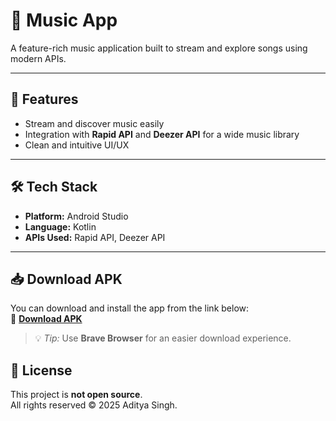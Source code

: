   # 🎵 Music App

A feature-rich music application built to stream and explore songs using modern APIs.  

---

## 📱 Features
- Stream and discover music easily  
- Integration with **Rapid API** and **Deezer API** for a wide music library  
- Clean and intuitive UI/UX  

---

## 🛠️ Tech Stack
- **Platform:** Android Studio  
- **Language:** Kotlin  
- **APIs Used:** Rapid API, Deezer API  

---

## 📥 Download APK
You can download and install the app from the link below:  
🔗 **[Download APK](https://www.upload-apk.com/nIhJCJdNsjygoGc)**  

> 💡 *Tip:* Use **Brave Browser** for an easier download experience.


## 📜 License
This project is **not open source**.  
All rights reserved © 2025 Aditya Singh.  
